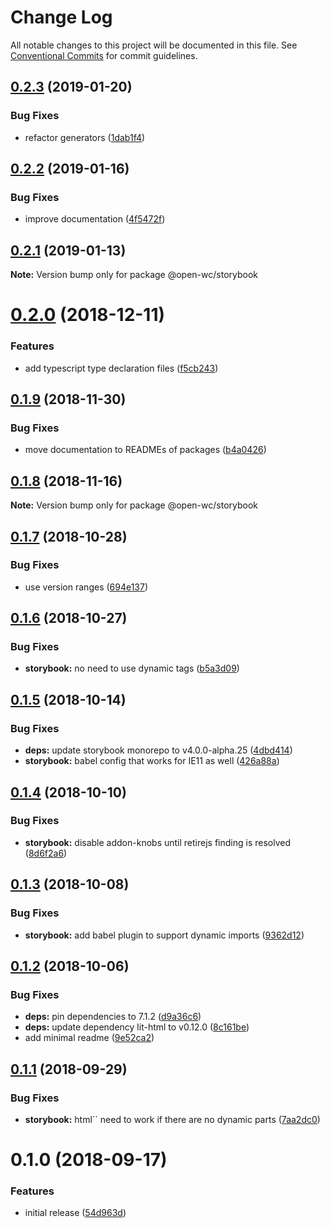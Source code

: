 # Change Log

All notable changes to this project will be documented in this file.
See [Conventional Commits](https://conventionalcommits.org) for commit guidelines.

## [0.2.3](https://github.com/open-wc/open-wc/tree/master/packages/storybook/compare/@open-wc/storybook@0.2.2...@open-wc/storybook@0.2.3) (2019-01-20)


### Bug Fixes

* refactor generators ([1dab1f4](https://github.com/open-wc/open-wc/tree/master/packages/storybook/commit/1dab1f4))





## [0.2.2](https://github.com/open-wc/open-wc/tree/master/packages/storybook/compare/@open-wc/storybook@0.2.1...@open-wc/storybook@0.2.2) (2019-01-16)


### Bug Fixes

* improve documentation ([4f5472f](https://github.com/open-wc/open-wc/tree/master/packages/storybook/commit/4f5472f))





## [0.2.1](https://github.com/open-wc/open-wc/tree/master/packages/storybook/compare/@open-wc/storybook@0.2.0...@open-wc/storybook@0.2.1) (2019-01-13)

**Note:** Version bump only for package @open-wc/storybook





# [0.2.0](https://github.com/open-wc/open-wc/tree/master/packages/storybook/compare/@open-wc/storybook@0.1.9...@open-wc/storybook@0.2.0) (2018-12-11)


### Features

* add typescript type declaration files ([f5cb243](https://github.com/open-wc/open-wc/tree/master/packages/storybook/commit/f5cb243))





## [0.1.9](https://github.com/open-wc/open-wc/tree/master/packages/storybook/compare/@open-wc/storybook@0.1.8...@open-wc/storybook@0.1.9) (2018-11-30)


### Bug Fixes

* move documentation to READMEs of packages ([b4a0426](https://github.com/open-wc/open-wc/tree/master/packages/storybook/commit/b4a0426))





## [0.1.8](https://github.com/open-wc/open-wc/tree/master/packages/storybook/compare/@open-wc/storybook@0.1.7...@open-wc/storybook@0.1.8) (2018-11-16)

**Note:** Version bump only for package @open-wc/storybook





## [0.1.7](https://github.com/open-wc/open-wc/tree/master/packages/storybook/compare/@open-wc/storybook@0.1.6...@open-wc/storybook@0.1.7) (2018-10-28)


### Bug Fixes

* use version ranges ([694e137](https://github.com/open-wc/open-wc/tree/master/packages/storybook/commit/694e137))





## [0.1.6](https://github.com/open-wc/open-wc/tree/master/packages/storybook/compare/@open-wc/storybook@0.1.5...@open-wc/storybook@0.1.6) (2018-10-27)


### Bug Fixes

* **storybook:** no need to use dynamic tags ([b5a3d09](https://github.com/open-wc/open-wc/tree/master/packages/storybook/commit/b5a3d09))





## [0.1.5](https://github.com/open-wc/open-wc/tree/master/packages/storybook/compare/@open-wc/storybook@0.1.4...@open-wc/storybook@0.1.5) (2018-10-14)


### Bug Fixes

* **deps:** update storybook monorepo to v4.0.0-alpha.25 ([4dbd414](https://github.com/open-wc/open-wc/tree/master/packages/storybook/commit/4dbd414))
* **storybook:** babel config that works for IE11 as well ([426a88a](https://github.com/open-wc/open-wc/tree/master/packages/storybook/commit/426a88a))





## [0.1.4](https://github.com/open-wc/open-wc/tree/master/packages/storybook/compare/@open-wc/storybook@0.1.3...@open-wc/storybook@0.1.4) (2018-10-10)


### Bug Fixes

* **storybook:** disable addon-knobs until retirejs finding is resolved ([8d6f2a6](https://github.com/open-wc/open-wc/tree/master/packages/storybook/commit/8d6f2a6))





## [0.1.3](https://github.com/open-wc/open-wc/tree/master/packages/storybook/compare/@open-wc/storybook@0.1.2...@open-wc/storybook@0.1.3) (2018-10-08)


### Bug Fixes

* **storybook:** add babel plugin to support dynamic imports ([9362d12](https://github.com/open-wc/open-wc/tree/master/packages/storybook/commit/9362d12))





## [0.1.2](https://github.com/open-wc/open-wc/tree/master/packages/storybook/compare/@open-wc/storybook@0.1.1...@open-wc/storybook@0.1.2) (2018-10-06)


### Bug Fixes

* **deps:** pin dependencies to 7.1.2 ([d9a36c6](https://github.com/open-wc/open-wc/tree/master/packages/storybook/commit/d9a36c6))
* **deps:** update dependency lit-html to v0.12.0 ([8c161be](https://github.com/open-wc/open-wc/tree/master/packages/storybook/commit/8c161be))
* add minimal readme ([9e52ca2](https://github.com/open-wc/open-wc/tree/master/packages/storybook/commit/9e52ca2))





<a name="0.1.1"></a>
## [0.1.1](https://github.com/open-wc/open-wc/tree/master/packages/storybook/compare/@open-wc/storybook@0.1.0...@open-wc/storybook@0.1.1) (2018-09-29)


### Bug Fixes

* **storybook:** html`` need to work if there are no dynamic parts ([7aa2dc0](https://github.com/open-wc/open-wc/tree/master/packages/storybook/commit/7aa2dc0))





<a name="0.1.0"></a>
# 0.1.0 (2018-09-17)


### Features

* initial release ([54d963d](https://github.com/open-wc/open-wc/tree/master/packages/storybook/commit/54d963d))
